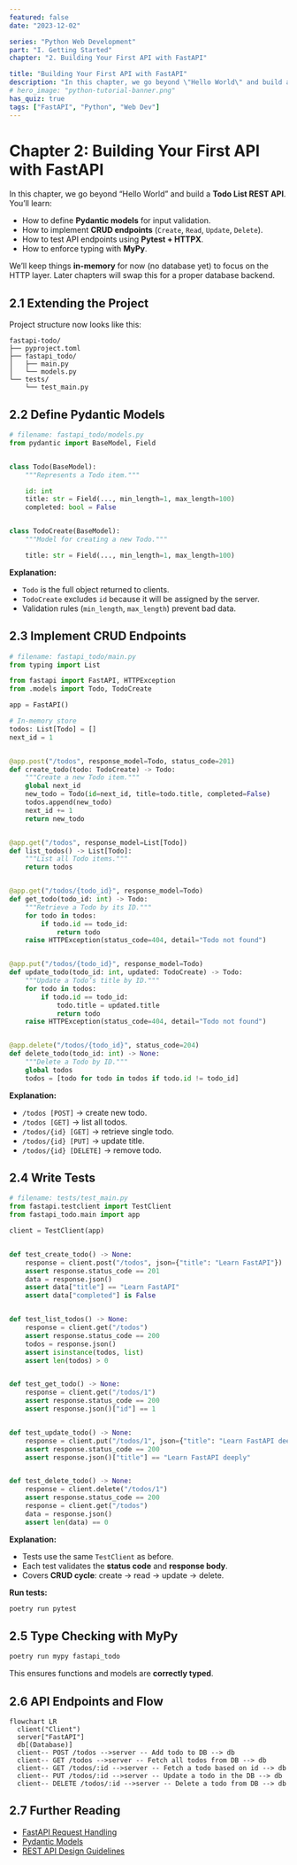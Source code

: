 ```yaml
---
featured: false
date: "2023-12-02"

series: "Python Web Development"
part: "I. Getting Started"
chapter: "2. Building Your First API with FastAPI"

title: "Building Your First API with FastAPI"
description: "In this chapter, we go beyond \"Hello World\" and build a Todo List REST API."
# hero_image: "python-tutorial-banner.png"
has_quiz: true
tags: ["FastAPI", "Python", "Web Dev"]
---
```


# Chapter 2: Building Your First API with FastAPI

In this chapter, we go beyond “Hello World” and build a **Todo List REST API**. You’ll learn:

* How to define **Pydantic models** for input validation.
* How to implement **CRUD endpoints** (`Create`, `Read`, `Update`, `Delete`).
* How to test API endpoints using **Pytest + HTTPX**.
* How to enforce typing with **MyPy**.

We’ll keep things **in-memory** for now (no database yet) to focus on the HTTP layer. Later chapters will swap this for a proper database backend.

## 2.1 Extending the Project

Project structure now looks like this:

```
fastapi-todo/
├── pyproject.toml
├── fastapi_todo/
│   ├── main.py
│   └── models.py
└── tests/
    └── test_main.py
```

## 2.2 Define Pydantic Models

```python
# filename: fastapi_todo/models.py
from pydantic import BaseModel, Field


class Todo(BaseModel):
    """Represents a Todo item."""

    id: int
    title: str = Field(..., min_length=1, max_length=100)
    completed: bool = False


class TodoCreate(BaseModel):
    """Model for creating a new Todo."""

    title: str = Field(..., min_length=1, max_length=100)
```

**Explanation:**

* `Todo` is the full object returned to clients.
* `TodoCreate` excludes `id` because it will be assigned by the server.
* Validation rules (`min_length`, `max_length`) prevent bad data.

## 2.3 Implement CRUD Endpoints

```python
# filename: fastapi_todo/main.py
from typing import List

from fastapi import FastAPI, HTTPException
from .models import Todo, TodoCreate

app = FastAPI()

# In-memory store
todos: List[Todo] = []
next_id = 1


@app.post("/todos", response_model=Todo, status_code=201)
def create_todo(todo: TodoCreate) -> Todo:
    """Create a new Todo item."""
    global next_id
    new_todo = Todo(id=next_id, title=todo.title, completed=False)
    todos.append(new_todo)
    next_id += 1
    return new_todo


@app.get("/todos", response_model=List[Todo])
def list_todos() -> List[Todo]:
    """List all Todo items."""
    return todos


@app.get("/todos/{todo_id}", response_model=Todo)
def get_todo(todo_id: int) -> Todo:
    """Retrieve a Todo by its ID."""
    for todo in todos:
        if todo.id == todo_id:
            return todo
    raise HTTPException(status_code=404, detail="Todo not found")


@app.put("/todos/{todo_id}", response_model=Todo)
def update_todo(todo_id: int, updated: TodoCreate) -> Todo:
    """Update a Todo’s title by ID."""
    for todo in todos:
        if todo.id == todo_id:
            todo.title = updated.title
            return todo
    raise HTTPException(status_code=404, detail="Todo not found")


@app.delete("/todos/{todo_id}", status_code=204)
def delete_todo(todo_id: int) -> None:
    """Delete a Todo by ID."""
    global todos
    todos = [todo for todo in todos if todo.id != todo_id]
```

**Explanation:**

* `/todos [POST]` → create new todo.
* `/todos [GET]` → list all todos.
* `/todos/{id} [GET]` → retrieve single todo.
* `/todos/{id} [PUT]` → update title.
* `/todos/{id} [DELETE]` → remove todo.

## 2.4 Write Tests

```python
# filename: tests/test_main.py
from fastapi.testclient import TestClient
from fastapi_todo.main import app

client = TestClient(app)


def test_create_todo() -> None:
    response = client.post("/todos", json={"title": "Learn FastAPI"})
    assert response.status_code == 201
    data = response.json()
    assert data["title"] == "Learn FastAPI"
    assert data["completed"] is False


def test_list_todos() -> None:
    response = client.get("/todos")
    assert response.status_code == 200
    todos = response.json()
    assert isinstance(todos, list)
    assert len(todos) > 0


def test_get_todo() -> None:
    response = client.get("/todos/1")
    assert response.status_code == 200
    assert response.json()["id"] == 1


def test_update_todo() -> None:
    response = client.put("/todos/1", json={"title": "Learn FastAPI deeply"})
    assert response.status_code == 200
    assert response.json()["title"] == "Learn FastAPI deeply"


def test_delete_todo() -> None:
    response = client.delete("/todos/1")
    assert response.status_code == 200
    response = client.get("/todos")
    data = response.json()
    assert len(data) == 0
```

**Explanation:**

* Tests use the same `TestClient` as before.
* Each test validates the **status code** and **response body**.
* Covers **CRUD cycle**: create → read → update → delete.

**Run tests:**

```bash
poetry run pytest
```

## 2.5 Type Checking with MyPy

```bash
poetry run mypy fastapi_todo
```

This ensures functions and models are **correctly typed**.

## 2.6 API Endpoints and Flow

```mermaid
flowchart LR
  client("Client")
  server["FastAPI"]
  db[(Database)]
  client-- POST /todos -->server -- Add todo to DB --> db
  client-- GET /todos -->server -- Fetch all todos from DB --> db
  client-- GET /todos/:id -->server -- Fetch a todo based on id --> db
  client-- PUT /todos/:id -->server -- Update a todo in the DB --> db
  client-- DELETE /todos/:id -->server -- Delete a todo from DB --> db
```

## 2.7 Further Reading

* [FastAPI Request Handling](https://fastapi.tiangolo.com/tutorial/body/)
* [Pydantic Models](https://docs.pydantic.dev/)
* [REST API Design Guidelines](https://restfulapi.net/)

